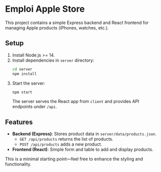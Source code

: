 # Emploi Apple Store

This project contains a simple Express backend and React frontend for managing Apple products (iPhones, watches, etc.).

## Setup

1. Install Node.js >= 14.
2. Install dependencies in `server` directory:
   ```bash
   cd server
   npm install
   ```
3. Start the server:
   ```bash
   npm start
   ```
   The server serves the React app from `client` and provides API endpoints under `/api`.

## Features

- **Backend (Express)**: Stores product data in `server/data/products.json`.
  - `GET /api/products` returns the list of products.
  - `POST /api/products` adds a new product.
- **Frontend (React)**: Simple form and table to add and display products.

This is a minimal starting point—feel free to enhance the styling and functionality.
